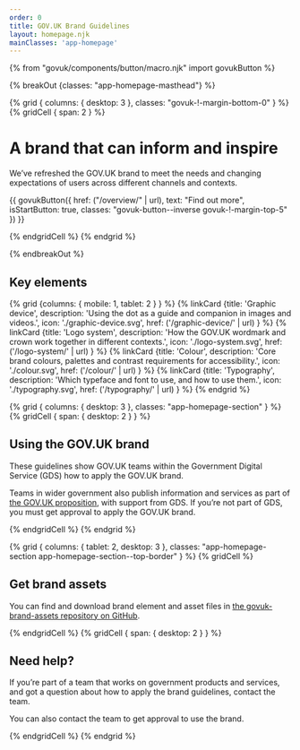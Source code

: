 ```yaml
---
order: 0
title: GOV.UK Brand Guidelines
layout: homepage.njk
mainClasses: 'app-homepage'
---
```


{% from "govuk/components/button/macro.njk" import govukButton %}

{% breakOut {classes: "app-homepage-masthead"} %}

{% grid { columns: { desktop: 3 }, classes: "govuk-!-margin-bottom-0" } %}
{% gridCell { span: 2 } %}

# A brand that can inform and inspire

We’ve refreshed the GOV.UK brand to meet the needs and changing expectations of users across different channels and contexts.

{{ govukButton({ href: ("/overview/" | url), text: "Find out more", isStartButton: true, classes: "govuk-button--inverse govuk-!-margin-top-5" }) }}

{% endgridCell %}
{% endgrid %}

{% endbreakOut %}

<div class="app-homepage-section">

## Key elements

{% grid {columns: { mobile: 1, tablet: 2 } } %}
{% linkCard {title: 'Graphic device', description: 'Using the dot as a guide and companion in images and videos.', icon: './graphic-device.svg', href: ('/graphic-device/' | url) } %}
{% linkCard {title: 'Logo system', description: 'How the GOV.UK wordmark and crown work together in different contexts.', icon: './logo-system.svg', href: ('/logo-system/' | url) } %}
{% linkCard {title: 'Colour', description: 'Core brand colours, palettes and contrast requirements for accessibility.', icon: './colour.svg', href: ('/colour/' | url) } %}
{% linkCard {title: 'Typography', description: 'Which typeface and font to use, and how to use them.', icon: './typography.svg', href: ('/typography/' | url) } %}
{% endgrid %}

</div>

{% grid { columns: { desktop: 3 }, classes: "app-homepage-section" } %}
{% gridCell { span: { desktop: 2 } } %}

## Using the GOV.UK brand

These guidelines show GOV.UK teams within the Government Digital Service (GDS) how to apply the GOV.UK brand.

Teams in wider government also publish information and services as part of [the GOV.UK proposition](https://www.gov.uk/government/publications/govuk-proposition), with support from GDS. If you’re not part of GDS, you must get approval to apply the GOV.UK brand.

{% endgridCell %}
{% endgrid %}

{% grid { columns: { tablet: 2, desktop: 3 }, classes: "app-homepage-section app-homepage-section--top-border" } %}
{% gridCell %}

## Get brand assets

You can find and download brand element and asset files in [the govuk-brand-assets repository on GitHub](https://github.com/alphagov/govuk-brand-assets).

{% endgridCell %}
{% gridCell { span: { desktop: 2 } } %}

## Need help?

If you’re part of a team that works on government products and services, and got a question about how to apply the brand guidelines, contact the team.

You can also contact the team to get approval to use the brand.

{% endgridCell %}
{% endgrid %}
